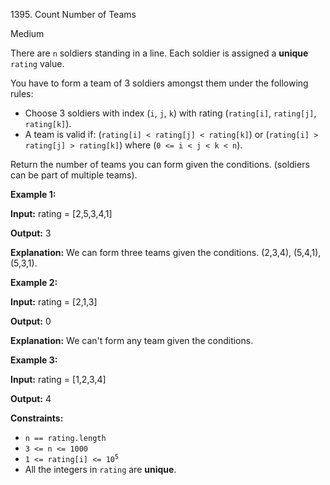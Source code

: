 ﻿1395\. Count Number of Teams

Medium

There are `n` soldiers standing in a line. Each soldier is assigned a **unique** `rating` value.

You have to form a team of 3 soldiers amongst them under the following rules:

*   Choose 3 soldiers with index (`i`, `j`, `k`) with rating (`rating[i]`, `rating[j]`, `rating[k]`).
*   A team is valid if: (`rating[i] < rating[j] < rating[k]`) or (`rating[i] > rating[j] > rating[k]`) where (`0 <= i < j < k < n`).

Return the number of teams you can form given the conditions. (soldiers can be part of multiple teams).

**Example 1:**

**Input:** rating = [2,5,3,4,1]

**Output:** 3

**Explanation:** We can form three teams given the conditions. (2,3,4), (5,4,1), (5,3,1). 

**Example 2:**

**Input:** rating = [2,1,3]

**Output:** 0

**Explanation:** We can't form any team given the conditions. 

**Example 3:**

**Input:** rating = [1,2,3,4]

**Output:** 4 

**Constraints:**

*   `n == rating.length`
*   `3 <= n <= 1000`
*   <code>1 <= rating[i] <= 10<sup>5</sup></code>
*   All the integers in `rating` are **unique**.